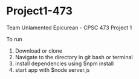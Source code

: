 # Project1-473
Team Unlamented Epicurean - CPSC 473 Project 1

To run

1. Download or clone
2. Navigate to the directory in git bash or terminal
3. install dependencies using $npm install
4. start app with $node server.js
